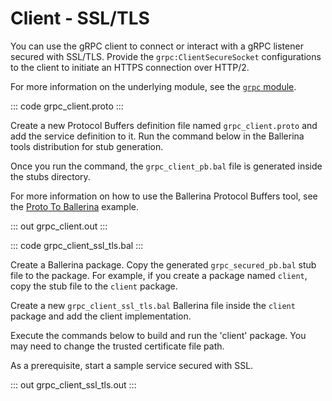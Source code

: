 # Client - SSL/TLS

You can use the gRPC client to connect or interact with a gRPC listener secured with SSL/TLS.
Provide the `grpc:ClientSecureSocket` configurations to the client to
initiate an HTTPS connection over HTTP/2.

For more information on the underlying module,
see the [`grpc` module](https://lib.ballerina.io/ballerina/grpc/latest/).

::: code grpc_client.proto :::

Create a new Protocol Buffers definition file named `grpc_client.proto` and add the service definition to it.
Run the command below in the Ballerina tools distribution for stub generation.

Once you run the command, the `grpc_client_pb.bal` file is generated inside the stubs directory.

For more information on how to use the Ballerina Protocol Buffers tool, see the <a href="https://ballerina.io/learn/by-example/proto-to-ballerina.html">Proto To Ballerina</a> example.

::: out grpc_client.out :::

::: code grpc_client_ssl_tls.bal :::

Create a Ballerina package.
Copy the generated `grpc_secured_pb.bal` stub file to the package.
For example, if you create a package named `client`, copy the stub file to the `client` package.

Create a new `grpc_client_ssl_tls.bal` Ballerina file inside the `client` package and add the client implementation.

Execute the commands below to build and run the 'client' package.
You may need to change the trusted certificate file path.

As a prerequisite, start a sample service secured with SSL.

::: out grpc_client_ssl_tls.out :::
